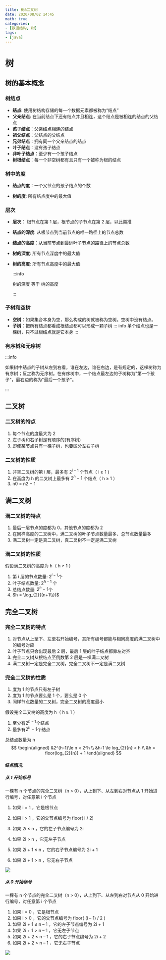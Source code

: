 ```yaml
---
title: 树&二叉树
date: 2020/08/02 14:45
math: true
categories: 
- [数据结构, 树]
tags:
- [java]
---
```




# 树

## 树的基本概念

### 树结点

- **结点**: 使用树结构存储的每一个数据元素都被称为“结点”
- **父亲结点**: 在当前结点下还有结点并且相连，这个结点是被相连的结点的父结点
- **孩子结点**：父亲结点相连的结点
- **祖父结点**：父结点的父结点
- **兄弟结点**：拥有同一个父亲结点的结点
- **叶子结点**：没有孩子结点
- **非叶子结点**：至少有一个孩子结点
- **树根结点**：每一个非空树都有且只有一个被称为根的结点

### 树中的度

- **结点的度**：一个父节点的孩子结点的个数

- **树的度**: 所有结点度中的最大值

### 层次

- **层次**： 根节点在第 1 层，根节点的子节点在第 2 层，以此类推

- **结点的深度**: 从根节点到当前节点的唯一路径上的节点总数

- **结点的高度**：从当前节点到最远叶子节点的路径上的节点总数

- **树的深度**: 所有节点深度中的最大值

- **树的高度**:  所有节点高度中的最大值

  :::info

   树的深度 等于 树的高度

  :::

### 子树和空树

- **空树**：如果集合本身为空，那么构成的树就被称为空树。空树中没有结点。
- **子树**：把所有结点都看成根结点都可以形成一颗子树
  ::: info
  单个结点也是一棵树，只不过根结点就是它本身
  :::

### 有序树和无序树

:::info

如果树中结点的子树从左到右看，谁在左边，谁在右边，是有规定的，这棵树称为有序树；反之称为无序树。在有序树中，一个结点最左边的子树称为"第一个孩子"，最右边的称为"最后一个孩子"。

:::

## 二叉树 

### 二叉树的特点

1. 每个节点的度最大为 2
2. 左子树和右子树是有顺序的(有序树)
3. 即使某节点只有一棵子树，也要区分左右子树

### 二叉树的性质

1. 非空二叉树的第 i 层，最多有 $2^{i-1}$ 个节点（ i ≥ 1 )
2. 在高度为 h 的二叉树上最多有 $2^h-1$ 个结点（ h ≥ 1 ）
3. n0 = n2 + 1

## 满二叉树

### 满二叉树的特点

1. 最后一层节点的度都为 0，其他节点的度都为 2
2. 在同样高度的二叉树中，满二叉树的叶子节点数量最多、总节点数量最多
3. 满二叉树一定是真二叉树，真二叉树不一定是满二叉树

### 满二叉树的性质

假设满二叉树的高度为 h（ h ≥ 1 ）

1. 第 i 层的节点数量: $2^{i-1}$个
2. 叶子结点数量: $2^{h-1}$ 个
3. 总结点数量: $2^h-1$个
4. $h = \log_{2}{(n+1\\})$

## 完全二叉树

### 完全二叉树的特点

1. 对节点从上至下、左至右开始编号，其所有编号都能与相同高度的满二叉树中的编号对应
2. 叶子节点只会出现最后 2 层，最后 1 层的叶子结点都靠左对齐
3. 完全二叉树从根结点至倒数第 2 层是一棵满二叉树
4. 满二叉树一定是完全二叉树，完全二叉树不一定是满二叉树

### 完全二叉树的性质

1. 度为 1 的节点只有左子树
2. 度为 1 的节点要么是 1 个，要么是 0 个
3. 同样节点数量的二叉树，完全二叉树的高度最小

假设完全二叉树的高度为 h（ h ≥ 1 ）

1. 至少有$2^{h-1}$个结点
2. 最多有$2^h-1$个结点

总结点数量为 n
$$
\begin{aligned}
&2^{h-1}\le n < 2^h \\
&h-1 \le log_{2}{n} < h \\
&h = floor(log_{2}{n}) + 1
\end{aligned}
$$

#### 结点情况

##### 从 1 开始标号

一棵有 n 个节点的完全二叉树（n > 0），从上到下、从左到右对节点从 1 开始进行编号，对任意第 i 个节点

1. 如果 i = 1 ，它是根节点

2. 如果 i > 1 ，它的父节点编号为 floor( i / 2)
3. 如果 2i ≤ n ，它的左子节点编号为 2i
4. 如果 2i > n ，它无左子节点
5. 如果 2i + 1 ≤ n ，它的右子节点编号为 2i + 1
6. 如果 2i + 1 > n ，它无右子节点

![](https://cdn.jsdelivr.net/gh/xiaou66/picture@master/image/1627895955704-1627895955698-tree_01.png)

##### 从 0 开始标号

一棵有 n 个节点的完全二叉树（n > 0），从上到下、从左到右对节点从 0 开始进行编号，对任意第 i 个节点

1. 如果 i = 0 ，它是根节点
2. 如果 i > 0 ，它的父节点编号为 floor( (i – 1) / 2 )
3. 如果 2i + 1 ≤ n – 1 ，它的左子节点编号为 2i + 1
4. 如果 2i + 1 > n – 1 ，它无左子节点
5. 如果 2i + 2 ≤ n – 1 ，它的右子节点编号为 2i + 2
6. 如果 2i + 2 > n – 1 ，它无右子节点

![](https://cdn.jsdelivr.net/gh/xiaou66/picture@master/image/1627896124778-1627896124773-tree_02.png)

